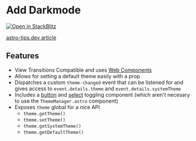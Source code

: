 # Add Darkmode

[![Open in StackBlitz](https://developer.stackblitz.com/img/open_in_stackblitz.svg)](https://stackblitz.com/github/astrolicious/astro-tips.dev/tree/main/examples/darkmode)

[astro-tips.dev article](https://astro-tips.dev/recipes/dark-mode/)

## Features

- View Transitions Compatible and uses [Web Components](https://developer.mozilla.org/en-US/docs/Web/API/Web_components)
- Allows for setting a default theme easily with a prop
- Dispatches a custom `theme-changed` event that can be listened for and gives access to `event.details.theme` and `event.details.systemTheme`
- Includes a [button](./src/components/ThemeToggle.astro) and [select](./src/components/ThemeToggle.astro) toggling component (which aren't necesary to use the `ThemeManager.astro` component)
- Exposes `theme` global for a nice API
  - `theme.getTheme()`
  - `theme.setTheme()`
  - `theme.getSystemTheme()`
  - `theme.getDefaultTheme()`